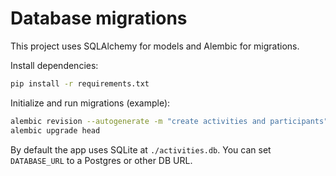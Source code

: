 # Database migrations

This project uses SQLAlchemy for models and Alembic for migrations.

Install dependencies:

```bash
pip install -r requirements.txt
```

Initialize and run migrations (example):

```bash
alembic revision --autogenerate -m "create activities and participants"
alembic upgrade head
```

By default the app uses SQLite at `./activities.db`. You can set `DATABASE_URL` to a Postgres or other DB URL.
